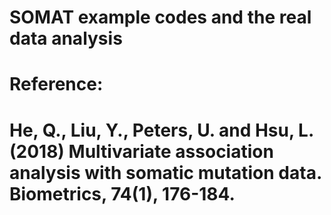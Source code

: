 # SOMAT example codes and the real data analysis

# Reference: 
# He, Q., Liu, Y., Peters, U. and Hsu, L. (2018) Multivariate association analysis with somatic mutation data. Biometrics, 74(1), 176-184.


